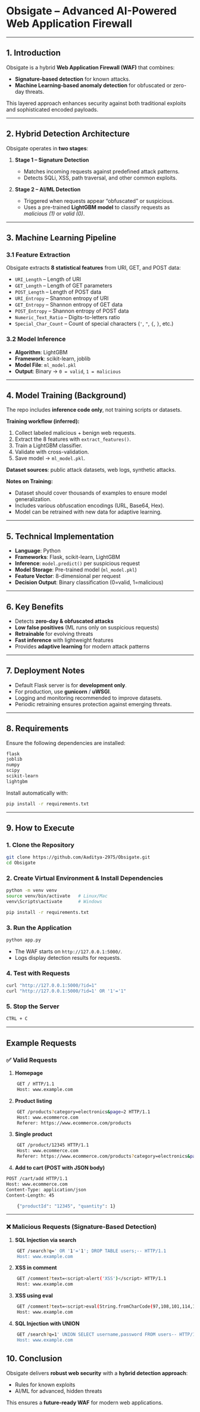 # Obsigate – Advanced AI-Powered Web Application Firewall

---

## 1. Introduction

Obsigate is a hybrid **Web Application Firewall (WAF)** that combines:

* **Signature-based detection** for known attacks.
* **Machine Learning-based anomaly detection** for obfuscated or zero-day threats.

This layered approach enhances security against both traditional exploits and sophisticated encoded payloads.

---

## 2. Hybrid Detection Architecture

Obsigate operates in **two stages**:

1. **Stage 1 – Signature Detection**

   * Matches incoming requests against predefined attack patterns.
   * Detects SQLi, XSS, path traversal, and other common exploits.

2. **Stage 2 – AI/ML Detection**

   * Triggered when requests appear “obfuscated” or suspicious.
   * Uses a pre-trained **LightGBM model** to classify requests as *malicious (1)* or *valid (0)*.

---

## 3. Machine Learning Pipeline

### 3.1 Feature Extraction

Obsigate extracts **8 statistical features** from URI, GET, and POST data:

* `URI_Length` – Length of URI
* `GET_Length` – Length of GET parameters
* `POST_Length` – Length of POST data
* `URI_Entropy` – Shannon entropy of URI
* `GET_Entropy` – Shannon entropy of GET data
* `POST_Entropy` – Shannon entropy of POST data
* `Numeric_Text_Ratio` – Digits-to-letters ratio
* `Special_Char_Count` – Count of special characters (`'`, `"`, `{`, `}`, etc.)

### 3.2 Model Inference

* **Algorithm**: LightGBM
* **Framework**: scikit-learn, joblib
* **Model File**: `ml_model.pkl`
* **Output**: Binary → `0 = valid`, `1 = malicious`

---

## 4. Model Training (Background)

The repo includes **inference code only**, not training scripts or datasets.

**Training workflow (inferred):**

1. Collect labeled malicious + benign web requests.
2. Extract the 8 features with `extract_features()`.
3. Train a LightGBM classifier.
4. Validate with cross-validation.
5. Save model → `ml_model.pkl`.

**Dataset sources**: public attack datasets, web logs, synthetic attacks.

**Notes on Training:**

* Dataset should cover thousands of examples to ensure model generalization.
* Includes various obfuscation encodings (URL, Base64, Hex).
* Model can be retrained with new data for adaptive learning.

---

## 5. Technical Implementation

* **Language**: Python
* **Frameworks**: Flask, scikit-learn, LightGBM
* **Inference**: `model.predict()` per suspicious request
* **Model Storage**: Pre-trained model (`ml_model.pkl`)
* **Feature Vector**: 8-dimensional per request
* **Decision Output**: Binary classification (0=valid, 1=malicious)

---

## 6. Key Benefits

* Detects **zero-day & obfuscated attacks**
* **Low false positives** (ML runs only on suspicious requests)
* **Retrainable** for evolving threats
* **Fast inference** with lightweight features
* Provides **adaptive learning** for modern attack patterns

---

## 7. Deployment Notes

* Default Flask server is for **development only**.
* For production, use **gunicorn** / **uWSGI**.
* Logging and monitoring recommended to improve datasets.
* Periodic retraining ensures protection against emerging threats.

---

## 8. Requirements

Ensure the following dependencies are installed:

```txt
flask
joblib
numpy
scipy
scikit-learn
lightgbm
```

Install automatically with:

```bash
pip install -r requirements.txt
```

---

## 9. How to Execute

### 1. Clone the Repository

```bash
git clone https://github.com/Aaditya-2975/Obsigate.git
cd Obsigate
```

### 2. Create Virtual Environment & Install Dependencies

```bash
python -m venv venv
source venv/bin/activate   # Linux/Mac
venv\Scripts\activate      # Windows

pip install -r requirements.txt
```

### 3. Run the Application

```bash
python app.py
```

* The WAF starts on `http://127.0.0.1:5000/`.
* Logs display detection results for requests.

### 4. Test with Requests

```bash
curl "http://127.0.0.1:5000/?id=1"
curl "http://127.0.0.1:5000/?id=1' OR '1'='1"
```

### 5. Stop the Server

```bash
CTRL + C
```

---
## Example Requests

### ✅ Valid Requests

1. **Homepage**

```bash
    GET / HTTP/1.1
    Host: www.example.com
```
2. **Product listing**

```bash
    GET /products?category=electronics&page=2 HTTP/1.1
    Host: www.ecommerce.com
    Referer: https://www.ecommerce.com/products
```
3. **Single product**

```bash
    GET /product/12345 HTTP/1.1
    Host: www.ecommerce.com
    Referer: https://www.ecommerce.com/products?category=electronics&page=2
```
4. **Add to cart (POST with JSON body)**

```bash
POST /cart/add HTTP/1.1
Host: www.ecommerce.com
Content-Type: application/json
Content-Length: 45

    {"productId": "12345", "quantity": 1}
```
---

### ❌ Malicious Requests (Signature-Based Detection)

1. **SQL Injection via search**

```bash
    GET /search?q=' OR '1'='1'; DROP TABLE users;-- HTTP/1.1
    Host: www.example.com
```
2. **XSS in comment**

```bash
    GET /comment?text=<script>alert('XSS')</script> HTTP/1.1
    Host: www.example.com
```
3. **XSS using eval**

```bash
    GET /comment?text=<script>eval(String.fromCharCode(97,108,101,114,116,40,39,88,83,83,39,41))</script> HTTP/1.1
    Host: www.example.com
```
4. **SQL Injection with UNION**

```bash
    GET /search?q=1' UNION SELECT username,password FROM users-- HTTP/1.1
    Host: www.example.com
```
## 10. Conclusion

Obsigate delivers **robust web security** with a **hybrid detection approach**:

* Rules for known exploits
* AI/ML for advanced, hidden threats

This ensures a **future-ready WAF** for modern web applications.
